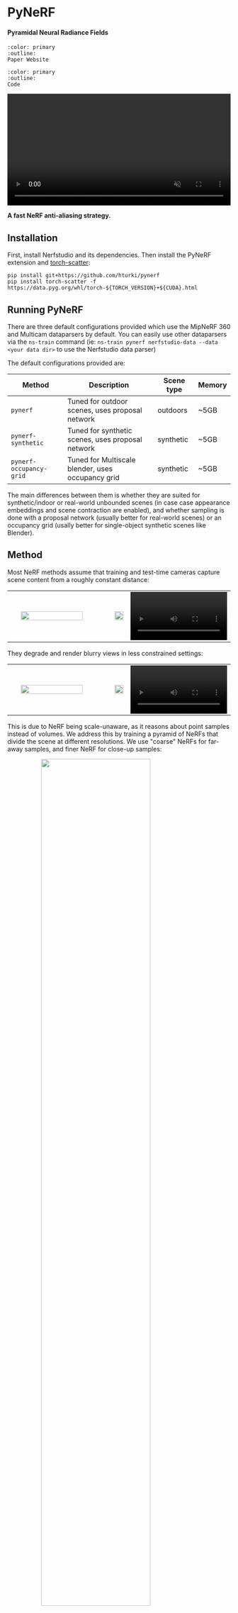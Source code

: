 # PyNeRF

<h4>Pyramidal Neural Radiance Fields</h4>


```{button-link} https://haithemturki.com/pynerf/
:color: primary
:outline:
Paper Website
```

```{button-link} https://github.com/hturki/pynerf
:color: primary
:outline:
Code
```

<video id="teaser" muted autoplay playsinline loop controls width="100%">
    <source id="mp4" src="https://haithemturki.com/pynerf/vids/ficus.mp4" type="video/mp4">
</video>

**A fast NeRF anti-aliasing strategy.**


## Installation

First, install Nerfstudio and its dependencies. Then install the PyNeRF extension and [torch-scatter](https://github.com/rusty1s/pytorch_scatter):
```
pip install git+https://github.com/hturki/pynerf
pip install torch-scatter -f https://data.pyg.org/whl/torch-${TORCH_VERSION}+${CUDA}.html
```

## Running PyNeRF

There are three default configurations provided which use the MipNeRF 360 and Multicam dataparsers by default. You can easily use other dataparsers via the ``ns-train`` command (ie: ``ns-train pynerf nerfstudio-data --data <your data dir>`` to use the Nerfstudio data parser)

The default configurations provided are:

| Method                  | Description                                       | Scene type                     | Memory |
| ----------------------- |---------------------------------------------------| ------------------------------ |--------|
| `pynerf `               | Tuned for outdoor scenes, uses proposal network   | outdoors                       | ~5GB   |
| `pynerf-synthetic`      | Tuned for synthetic scenes, uses proposal network | synthetic                      | ~5GB   |
| `pynerf-occupancy-grid` | Tuned for Multiscale blender, uses occupancy grid | synthetic                      | ~5GB   |


The main differences between them is whether they are suited for synthetic/indoor or real-world unbounded scenes (in case case appearance embeddings and scene contraction are enabled), and whether sampling is done with a proposal network (usually better for real-world scenes) or an occupancy grid (usally better for single-object synthetic scenes like Blender).

## Method

Most NeRF methods assume that training and test-time cameras capture scene content from a roughly constant distance:

<table>
    <tbody>
        <tr>
            <td style="width: 48%;">
                <div style="display: flex; justify-content: center; align-items: center;">
                    <img src="https://haithemturki.com/pynerf/images/ficus-cameras.jpg" style="width: 80%;">
                </div>
            </td>
            <td style="width: 4%;"><img src="https://haithemturki.com/pynerf/images/arrow-right-white.png" style="width: 100%;"></td>
            <td style="width: 48%;">
                <video width="100%" autoplay loop controls>
                    <source src="https://haithemturki.com/pynerf/vids/ficus-rotation.mp4" type="video/mp4" poster="https://haithemturki.com/pynerf/images/ficus-rotation.jpg">
                </video>
            </td>
        </tr>
    </tbody>
</table>

They degrade and render blurry views in less constrained settings:

<table>
    <tbody>
        <tr>
            <td style="width: 48%;">
                <div style="display: flex; justify-content: center; align-items: center;">
                    <img src="https://haithemturki.com/pynerf//images/ficus-cameras-different.jpg" style="width: 80%;">
                </div>
            </td>
            <td style="width: 4%;"><img src="https://haithemturki.com/pynerf/images/arrow-right-white.png" style="width: 100%;"></td>
            <td style="width: 48%;">
                <video width="100%" autoplay loop controls>
                    <source src="https://haithemturki.com/pynerf/vids/ficus-zoom-nerf.mp4" type="video/mp4" poster="https://haithemturki.com/pynerf/images/ficus-zoom-nerf.jpg">
                </video>
            </td>
        </tr>
    </tbody>
</table>

This is due to NeRF being scale-unaware, as it reasons about point samples instead of volumes. We address this by training a pyramid of NeRFs that divide the scene at different resolutions. We use "coarse" NeRFs for far-away samples, and finer NeRF for close-up samples:

<img src="https://haithemturki.com/pynerf/images/model.jpg" width="70%" style="display: block; margin-left: auto; margin-right: auto">
